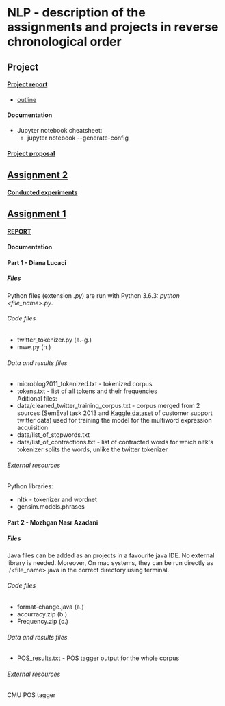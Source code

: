 # NLP - description of the assignments and projects in reverse chronological order
## Project
#### [Project report](https://www.overleaf.com/read/vbrhrqtwtzgp)
* [outline](https://docs.google.com/document/d/1qElk-j3W9u_FA2SbUZ4Ffjc9RLeJXBh6uTNgeCt2bJk/edit?usp=sharing)
#### Documentation
* Jupyter notebook cheatsheet:  
    * jupyter notebook --generate-config
#### [Project proposal](https://docs.google.com/document/d/1W_B9nWewimRRqxOsYwpj_8LdMqTV0jieH9v25srog-s/edit?usp=sharing)

## [Assignment 2](http://www.site.uottawa.ca/~diana/csi5386/A2_2019/A2_2019.htm)
#### [Conducted experiments](https://docs.google.com/document/d/1IS4sygSWIEHFvzKDGD4ciBL4qJP5-ssrInDVY_WpcUw/edit?usp=sharing)
## [Assignment 1](http://www.site.uottawa.ca/~diana/csi5386/A1_2018/A1_2018.htm)
#### [REPORT](https://docs.google.com/document/d/18pFDDHKXVCzbM22J5qirgS-TxZdazvMgooEnxDkiG50/edit?usp=sharing)
#### Documentation
#### Part 1 - Diana Lucaci
##### Files
Python files (extension _.py_) are run with Python 3.6.3: _python <file_name>.py_.
###### Code files
* twitter_tokenizer.py (a.-g.)
* mwe.py (h.)
###### Data and results files
* microblog2011_tokenized.txt - tokenized corpus
* tokens.txt - list of all tokens and their frequencies  
Aditional files:  
* data/cleaned_twitter_training_corpus.txt - corpus merged from 2 sources (SemEval task 2013 and [Kaggle dataset](https://www.kaggle.com/thoughtvector/customer-support-on-twitter#twcs.zip) of customer support twitter data) used for training the model for the multiword expression acquisition
* data/list_of_stopwords.txt
* data/list_of_contractions.txt - list of contracted words for which nltk's tokenizer splits the words, unlike the twitter tokenizer
###### External resources
Python libraries:  
* nltk - tokenizer and wordnet
* gensim.models.phrases
#### Part 2 - Mozhgan Nasr Azadani
##### Files
Java files can be added as an projects in a favourite java IDE. No external library is needed. Moreover, On mac systems, they can be run directly as ./<file_name>.java in the correct directory using terminal. 
###### Code files
* format-change.java (a.)
* accurracy.zip (b.)
* Frequency.zip (c.)
###### Data and results files
* POS_results.txt - POS tagger output for the whole corpus
###### External resources
CMU POS tagger
